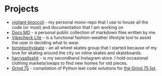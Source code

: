 # Projects

- [vigilant-broccoli](https://github.com/iamharryliu/vigilant-broccoli) - my personal mono-repo that I use to house all the code (or most) and documentation that I am working on
- [Docs MD](https://harryliu.design/docs) - a personal public collection of markdown files written by me.
- [Vibecheck Lite](https://harryliu.design/projects/vibecheck-lite/app) - is a functional fashion-weather lifestyle tool to assist the user in deciding what to wear.
- [torontocityskate](https://www.instagram.com/torontocityskate/) - an all wheel skates group that I started because of my love for skating around the city on inline skates and skateboards.
- [harrysellsshit](https://www.instagram.com/harrysellsshit/) - is my secondhand Instagram store. I hold occasional clothing markets/swaps to find new homes for old pieces.
- [Grind 75](https://harryliu.design/grind-75) - compilation of Python leet code solutions for [the Grind 75 list](https://www.techinterviewhandbook.org/grind75).
